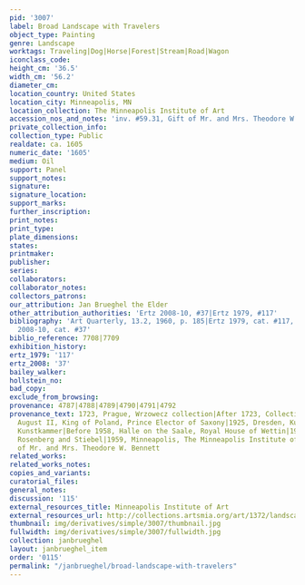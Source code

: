 ```yaml
---
pid: '3007'
label: Broad Landscape with Travelers
object_type: Painting
genre: Landscape
worktags: Traveling|Dog|Horse|Forest|Stream|Road|Wagon
iconclass_code:
height_cm: '36.5'
width_cm: '56.2'
diameter_cm:
location_country: United States
location_city: Minneapolis, MN
location_collection: The Minneapolis Institute of Art
accession_nos_and_notes: 'inv. #59.31, Gift of Mr. and Mrs. Theodore W. Bennett'
private_collection_info:
collection_type: Public
realdate: ca. 1605
numeric_date: '1605'
medium: Oil
support: Panel
support_notes:
signature:
signature_location:
support_marks:
further_inscription:
print_notes:
print_type:
plate_dimensions:
states:
printmaker:
publisher:
series:
collaborators:
collaborator_notes:
collectors_patrons:
our_attribution: Jan Brueghel the Elder
other_attribution_authorities: 'Ertz 2008-10, #37|Ertz 1979, #117'
bibliography: 'Art Quarterly, 13.2, 1960, p. 185|Ertz 1979, cat. #117, fig. 303|Ertz
  2008-10, cat. #37'
biblio_reference: 7708|7709
exhibition_history:
ertz_1979: '117'
ertz_2008: '37'
bailey_walker:
hollstein_no:
bad_copy:
exclude_from_browsing:
provenance: 4787|4788|4789|4790|4791|4792
provenance_text: 1723, Prague, Wrzowecz collection|After 1723, Collection of Friedrich
  August II, King of Poland, Prince Elector of Saxony|1925, Dresden, Kurfürstlichen
  Kunstkammer|Before 1958, Halle on the Saale, Royal House of Wettin|1958, New York,
  Rosenberg and Stiebel|1959, Minneapolis, The Minneapolis Institute of Art, gift
  of Mr. and Mrs. Theodore W. Bennett
related_works:
related_works_notes:
copies_and_variants:
curatorial_files:
general_notes:
discussion: '115'
external_resources_title: Minneapolis Institute of Art
external_resources_url: http://collections.artsmia.org/art/1372/landscape-with-peasants-jan-brueghel-the-elder
thumbnail: img/derivatives/simple/3007/thumbnail.jpg
fullwidth: img/derivatives/simple/3007/fullwidth.jpg
collection: janbrueghel
layout: janbrueghel_item
order: '0115'
permalink: "/janbrueghel/broad-landscape-with-travelers"
---
```

